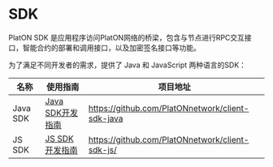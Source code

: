 # SDK

PlatON SDK 是应用程序访问PlatON网络的桥梁，包含与节点进行RPC交互接口，智能合约的部署和调用接口，以及加密签名接口等功能。

为了满足不同开发者的需求，提供了 Java 和 JavaScript 两种语言的SDK：

| 名称     | 使用指南                                                     | 项目地址                                         |
| -------- | ------------------------------------------------------------ | ------------------------------------------------ |
| Java SDK | [Java SDK开发指南](/zh-cn/Development/[Chinese-Simplified]-Java-SDK.md) | https://github.com/PlatONnetwork/client-sdk-java |
| JS SDK   | [JS SDK开发指南](/zh-cn/Development/[Chinese-Simplified]-JS-SDK.md) | https://github.com/PlatONnetwork/client-sdk-js/  |